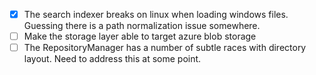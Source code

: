 - [x] The search indexer breaks on linux when loading windows files. Guessing there is a path normalization issue somewhere.
- [ ] Make the storage layer able to target azure blob storage
- [ ] The RepositoryManager has a number of subtle races with directory layout. Need to address this at some point.
